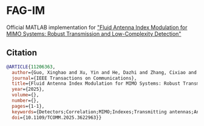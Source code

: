 # FAG-IM
Official MATLAB implementation for ["Fluid Antenna Index Modulation for MIMO Systems: Robust Transmission and Low-Complexity Detection"](https://ieeexplore.ieee.org/document/11206363)

## Citation
```bibtex
@ARTICLE{11206363,
  author={Guo, Xinghao and Xu, Yin and He, Dazhi and Zhang, Cixiao and Hong, Hanjiang and Wong, Kai-Kit and Zhang, Wenjun and Wu, Yiyan},
  journal={IEEE Transactions on Communications}, 
  title={Fluid Antenna Index Modulation for MIMO Systems: Robust Transmission and Low-Complexity Detection}, 
  year={2025},
  volume={},
  number={},
  pages={1-1},
  keywords={Detectors;Correlation;MIMO;Indexes;Transmitting antennas;Antenna arrays;Message passing;Complexity theory;Simulation;Robustness;Index modulation;fluid antenna;MIMO;spatial correlation;average bit error probability;approximate message passing},
  doi={10.1109/TCOMM.2025.3622963}}
